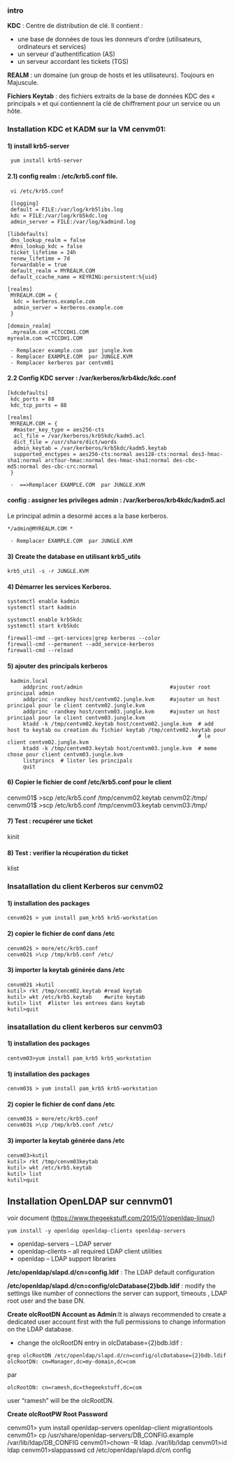  ### intro
  **KDC** : Centre de distribution de clé. Il contient :
   - une base de données de tous les donneurs d'ordre (utilisateurs, ordinateurs et services)
   - un serveur d'authentification (AS)
   - un serveur accordant les tickets (TGS)
 
 **REALM** : un domaine (un group de hosts et les utilisateurs). Toujours en Majuscule.
 
 **Fichiers Keytab** :  des fichiers extraits de la base de données KDC des « principals » et qui contiennent la clé de chiffrement pour un service ou un hôte.
 
 
 ### Installation KDC et KADM sur la VM cenvm01:
#### 1) install krb5-server
```
 yum install krb5-server
```
#### 2.1) config realm : /etc/krb5.conf file.

```
 vi /etc/krb5.conf  
```

```
 [logging]
 default = FILE:/var/log/krb5libs.log
 kdc = FILE:/var/log/krb5kdc.log
 admin_server = FILE:/var/log/kadmind.log

[libdefaults]
 dns_lookup_realm = false
 #dns_lookup_kdc = false
 ticket_lifetime = 24h
 renew_lifetime = 7d
 forwardable = true
 default_realm = MYREALM.COM
 default_ccache_name = KEYRING:persistent:%{uid} 

[realms]
 MYREALM.COM = {
  kdc = kerberos.example.com
  admin_server = kerberos.example.com
 }

[domain_realm]
 .myrealm.com =CTCCDH1.COM
myrealm.com =CTCCDH1.COM
```
     - Remplacer example.com  par jungle.kvm
     - Remplacer EXAMPLE.COM  par JUNGLE.KVM
     - Remplacer kerberos par centvm01

#### 2.2 Config KDC server : /var/kerberos/krb4kdc/kdc.conf
```
[kdcdefaults]
 kdc_ports = 88
 kdc_tcp_ports = 88

[realms]
 MYREALM.COM = {
  #master_key_type = aes256-cts
  acl_file = /var/kerberos/krb5kdc/kadm5.acl
  dict_file = /usr/share/dict/words
  admin_keytab = /var/kerberos/krb5kdc/kadm5.keytab
  supported_enctypes = aes256-cts:normal aes128-cts:normal des3-hmac-sha1:normal arcfour-hmac:normal des-hmac-sha1:normal des-cbc-md5:normal des-cbc-crc:normal
 }
```
     -  ==>Remplacer EXAMPLE.COM  par JUNGLE.KVM
#### config : assigner les privileges admin : /var/kerberos/krb4kdc/kadm5.acl
Le principal admin a desormé acces a la base kerberos.
```
*/admin@MYREALM.COM *
```
     - Remplacer EXAMPLE.COM  par JUNGLE.KVM

#### 3) Create the database en utilisant krb5_utils
```
krb5_util -s -r JUNGLE.KVM
```

#### 4) Démarrer les services Kerberos.
```
systemctl enable kadmin
systemctl start kadmin

systemctl enable krb5kdc
systemctl start krb5kdc

firewall-cmd --get-services|grep kerberos --color
firewall-cmd --permanent --add_service-kerberos
firewall-cmd --reload
```

#### 5) ajouter des principals kerberos
```
 kadmin.local
     addprinc root/admin                            #ajouter root principal admin
     addprinc -randkey host/centvm02.jungle.kvm     #ajouter un host principal pour le client centvm02.jungle.kvm
     addprinc -randkey host/centvm03.jungle.kvm     #ajouter un host principal pour le client centvm03.jungle.kvm 
     ktadd -k /tmp/centvm02.keytab host/centvm02.jungle.kvm  # add host to keytab ou creation du fichier keytab /tmp/centvm02.keytab pour
                                                             # le client centvm02.jungle.kvm
     ktadd -k /tmp/centvm03.keytab host/centvm03.jungle.kvm  # meme chose pour client centvm03.jungle.kvm
     listprincs  # lister les principals
     quit
```


#### 6) Copier le fichier de conf /etc/krb5.conf pour le client 
cenvm01$ >scp /etc/krb5.conf /tmp/cenvm02.keytab cenvm02:/tmp/
cenvm01$ >scp /etc/krb5.conf /tmp/cenvm03.keytab cenvm03:/tmp/

#### 7) Test : recupérer une ticket
kinit 
#### 8) Test : verifier la récupération du ticket
klist


### Insatallation du client Kerberos sur cenvm02
#### 1) installation des packages
```
cenvm02$ > yum install pam_krb5 krb5-workstation
```

#### 2) copier le fichier de conf dans /etc
```
cenvm02$ > more/etc/krb5.conf
cenvm02$ >\cp /tmp/krb5.conf /etc/
```

#### 3) importer  la keytab générée dans /etc
```
cenvm02$ >kutil
kutil> rkt /tmp/cencm02.keytab #read keytab
kutil> wkt /etc/krb5.keytab    #write keytab
kutil> list  #lister les entrees dans keytab
kutil>quit
```

### insatallation du client kerberos sur cenvm03

#### 1) installation des packages
```
centvm03>yum install pam_krb5 krb5_workstation
```

#### 1) installation des packages
```
cenvm03$ > yum install pam_krb5 krb5-workstation
```
#### 2) copier le fichier de conf dans /etc
```
cenvm03$ > more/etc/krb5.conf
cenvm03$ >\cp /tmp/krb5.conf /etc/
```
#### 3) importer  la keytab générée dans /etc
```
cenvm03>kutil
kutil> rkt /tmp/cenvm03keytab
kutil> wkt /etc/krb5.keytab
kutil> list
kutil>quit
```

 




## Installation OpenLDAP sur cennvm01 
voir document (https://www.thegeekstuff.com/2015/01/openldap-linux/)
```
yum install -y openldap openldap-clients openldap-servers
````
- openldap-servers – LDAP server
- openldap-clients – all required LDAP client utilities
- openldap – LDAP support libraries


**/etc/openldap/slapd.d/cn=config.ldif** : The LDAP default configuration

**/etc/openldap/slapd.d/cn=config/olcDatabase{2}bdb.ldif** :  modify the settings like number of connections the server can support, 
timeouts , LDAP root user and the base DN.

**Create olcRootDN Account as Admin**:It is always recommended to create a dedicated user account first with the full permissions to change information on the LDAP database.

 - change the olcRootDN entry in olcDatabase={2}bdb.ldif :
 ```
 grep olcRootDN /etc/openldap/slapd.d/cn=config/olcDatabase={2}bdb.ldif
olcRootDN: cn=Manager,dc=my-domain,dc=com
```
par 

```
olcRootDN: cn=ramesh,dc=thegeekstuff,dc=com
```

user “ramesh” will be the olcRootDN.

**Create olcRootPW Root Password**

cenvm01> yum install openldap-servers openldap-client migrationtools
cenvm01> cp /usr/share/openldap-servers/DB_CONFIG.example  /var/lib/ldap/DB_CONFIG
cenvm01>chown -R ldap. /var/lib/ldap
cenvm01>id ldap
cenvm01>slappasswd
cd /etc/openldap/slapd.d/cn\ config




